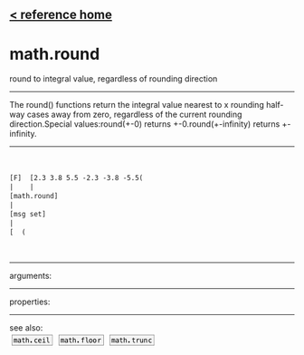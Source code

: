 [< reference home](ceammc_lib.html)
---

# math.round


round to integral value, regardless of rounding direction

---

The round() functions return the integral value nearest to x rounding half-way
            cases away from zero, regardless of the current rounding direction.Special values:round(+-0) returns +-0.round(+-infinity) returns +-infinity.<br>


---


```


[F]  [2.3 3.8 5.5 -2.3 -3.8 -5.5(
|    |
[math.round]
|
[msg set]
|
[  (

            
```

---
arguments:


---
properties:


---
see also:<br>
[![math.ceil](img/object_math.ceil.png)](math.ceil.html)
[![math.floor](img/object_math.floor.png)](math.floor.html)
[![math.trunc](img/object_math.trunc.png)](math.trunc.html)
